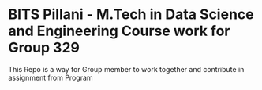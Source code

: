 # BITS Pillani - M.Tech in Data Science and Engineering Course work for Group 329
This Repo is a way for Group member to work together and contribute in assignment from Program
